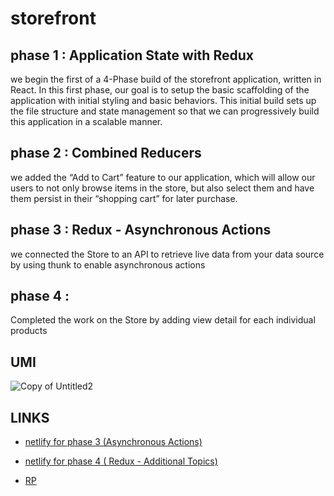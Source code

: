 # storefront

## phase 1 : Application State with Redux
 we begin the first of a 4-Phase build of the storefront application, written in React. In this first phase, our goal is to setup the basic scaffolding of the application with initial styling and basic behaviors. This initial build sets up the file structure and state management so that we can progressively build this application in a scalable manner.
## phase 2 : Combined Reducers
we added the “Add to Cart” feature to our application, which will allow our users to not only browse items in the store, but also select them and have them persist in their “shopping cart” for later purchase.

## phase 3 :  Redux - Asynchronous Actions
we connected the Store to an API to retrieve live data from your data source by using thunk to enable asynchronous actions 
## phase 4 : 
Completed the work on the Store by adding view detail for each individual products

 ## UMI
![Copy of Untitled2](https://user-images.githubusercontent.com/90922969/171061306-10f46311-fee1-4fb4-b990-f11b5dfec954.jpg)

 ## LINKS
 - [netlify for phase 3 (Asynchronous Actions)](https://62accc58d1e60d0009602c28--cozy-unicorn-74cd5b.netlify.app/)
- [netlify for phase 4 ( Redux - Additional Topics)](https://deploy-preview-5--cozy-unicorn-74cd5b.netlify.app/)

 - [RP](https://github.com/neveenaburomman/storefront/pulls)
